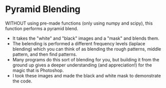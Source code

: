 # Pyramid Blending
WITHOUT using pre-made functions (only using numpy and scipy), this function performs a pyramid blend.
  - It takes the "white" and "black" images and a "mask" and blends them.
  - The belending is performed a different frequency levels (laplace blending) which you can think of as blending the rough patterns, middle pattern, and then find patterns.
  - Many programs do this sort of blending for you, but building it from the ground up gives a deeper understanding (and appreciation!) for the magic that is Photoshop.
  - I took these images and made the black and white mask to demonstrate the code.
